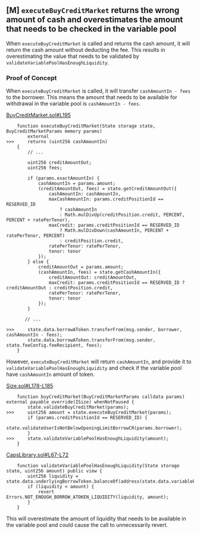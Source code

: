 ## [M] `executeBuyCreditMarket` returns the wrong amount of cash and overestimates the amount that needs to be checked in the variable pool

When `executeBuyCreditMarket` is called and returns the cash amount, it will return the cash amount without deducting the fee. This results in overestimating the value that needs to be validated by `validateVariablePoolHasEnoughLiquidity`.

### Proof of Concept

When `executeBuyCreditMarket` is called, it will transfer `cashAmountIn - fees` to the borrower. This means the amount that needs to be available for withdrawal in the variable pool is `cashAmountIn - fees`.

[BuyCreditMarket.sol#L195](repos/2024-06-size/src/libraries/actions/BuyCreditMarket.sol)

```solidity
    function executeBuyCreditMarket(State storage state, BuyCreditMarketParams memory params)
        external
>>>     returns (uint256 cashAmountIn)
    {
        // ...

        uint256 creditAmountOut;
        uint256 fees;

        if (params.exactAmountIn) {
            cashAmountIn = params.amount;
            (creditAmountOut, fees) = state.getCreditAmountOut({
                cashAmountIn: cashAmountIn,
                maxCashAmountIn: params.creditPositionId == RESERVED_ID
                    ? cashAmountIn
                    : Math.mulDivUp(creditPosition.credit, PERCENT, PERCENT + ratePerTenor),
                maxCredit: params.creditPositionId == RESERVED_ID
                    ? Math.mulDivDown(cashAmountIn, PERCENT + ratePerTenor, PERCENT)
                    : creditPosition.credit,
                ratePerTenor: ratePerTenor,
                tenor: tenor
            });
        } else {
            creditAmountOut = params.amount;
            (cashAmountIn, fees) = state.getCashAmountIn({
                creditAmountOut: creditAmountOut,
                maxCredit: params.creditPositionId == RESERVED_ID ? creditAmountOut : creditPosition.credit,
                ratePerTenor: ratePerTenor,
                tenor: tenor
            });
        }

       // ...

>>>     state.data.borrowAToken.transferFrom(msg.sender, borrower, cashAmountIn - fees);
        state.data.borrowAToken.transferFrom(msg.sender, state.feeConfig.feeRecipient, fees);
    }
```

However, `executeBuyCreditMarket` will return `cashAmountIn`, and provide it to `validateVariablePoolHasEnoughLiquidity` and check if the variable pool have `cashAmountIn` amount of token.

[Size.sol#L178-L185](repos/2024-06-size/src/Size.sol)

```solidity
    function buyCreditMarket(BuyCreditMarketParams calldata params) external payable override(ISize) whenNotPaused {
        state.validateBuyCreditMarket(params);
>>>     uint256 amount = state.executeBuyCreditMarket(params);
        if (params.creditPositionId == RESERVED_ID) {
            state.validateUserIsNotBelowOpeningLimitBorrowCR(params.borrower);
        }
>>>     state.validateVariablePoolHasEnoughLiquidity(amount);
    }
```

[CapsLibrary.sol#L67-L72](repos/2024-06-size/src/libraries/CapsLibrary.sol)

```solidity
    function validateVariablePoolHasEnoughLiquidity(State storage state, uint256 amount) public view {
        uint256 liquidity = state.data.underlyingBorrowToken.balanceOf(address(state.data.variablePool));
        if (liquidity < amount) {
            revert Errors.NOT_ENOUGH_BORROW_ATOKEN_LIQUIDITY(liquidity, amount);
        }
    }
```

This will overestimate the amount of liquidity that needs to be available in the variable pool and could cause the call to unnecessarily revert.



